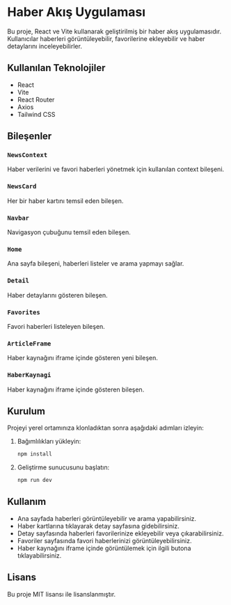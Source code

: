 # Haber Akış Uygulaması

Bu proje, React ve Vite kullanarak geliştirilmiş bir haber akış uygulamasıdır. Kullanıcılar haberleri görüntüleyebilir, favorilerine ekleyebilir ve haber detaylarını inceleyebilirler.

## Kullanılan Teknolojiler

- React
- Vite
- React Router
- Axios
- Tailwind CSS

## Bileşenler

### `NewsContext`

Haber verilerini ve favori haberleri yönetmek için kullanılan context bileşeni.

### `NewsCard`

Her bir haber kartını temsil eden bileşen.

### `Navbar`

Navigasyon çubuğunu temsil eden bileşen.

### `Home`

Ana sayfa bileşeni, haberleri listeler ve arama yapmayı sağlar.

### `Detail`

Haber detaylarını gösteren bileşen.

### `Favorites`

Favori haberleri listeleyen bileşen.

### `ArticleFrame`

Haber kaynağını iframe içinde gösteren yeni bileşen.

### `HaberKaynagi`

Haber kaynağını iframe içinde gösteren bileşen.

## Kurulum

Projeyi yerel ortamınıza klonladıktan sonra aşağıdaki adımları izleyin:

1. Bağımlılıkları yükleyin:

   ```bash
   npm install
   ```

2. Geliştirme sunucusunu başlatın:
   ```bash
   npm run dev
   ```

## Kullanım

- Ana sayfada haberleri görüntüleyebilir ve arama yapabilirsiniz.
- Haber kartlarına tıklayarak detay sayfasına gidebilirsiniz.
- Detay sayfasında haberleri favorilerinize ekleyebilir veya çıkarabilirsiniz.
- Favoriler sayfasında favori haberlerinizi görüntüleyebilirsiniz.
- Haber kaynağını iframe içinde görüntülemek için ilgili butona tıklayabilirsiniz.

## Lisans

Bu proje MIT lisansı ile lisanslanmıştır.
